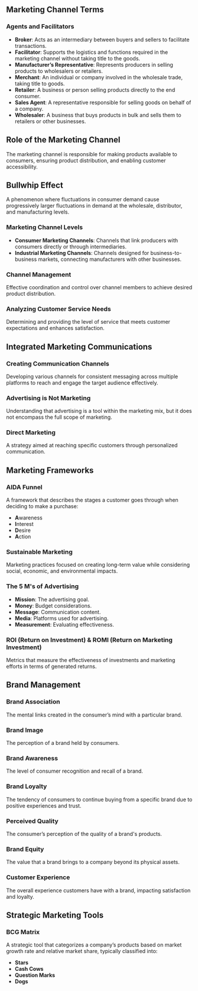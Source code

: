 ## Marketing Channel Terms

### Agents and Facilitators

- **Broker**: Acts as an intermediary between buyers and sellers to facilitate transactions.
- **Facilitator**: Supports the logistics and functions required in the marketing channel without taking title to the goods.
- **Manufacturer’s Representative**: Represents producers in selling products to wholesalers or retailers.
- **Merchant**: An individual or company involved in the wholesale trade, taking title to goods.
- **Retailer**: A business or person selling products directly to the end consumer.
- **Sales Agent**: A representative responsible for selling goods on behalf of a company.
- **Wholesaler**: A business that buys products in bulk and sells them to retailers or other businesses.

## Role of the Marketing Channel

The marketing channel is responsible for making products available to consumers, ensuring product distribution, and enabling customer accessibility.

## Bullwhip Effect

A phenomenon where fluctuations in consumer demand cause progressively larger fluctuations in demand at the wholesale, distributor, and manufacturing levels.

### Marketing Channel Levels

- **Consumer Marketing Channels**: Channels that link producers with consumers directly or through intermediaries.
- **Industrial Marketing Channels**: Channels designed for business-to-business markets, connecting manufacturers with other businesses.

### Channel Management

Effective coordination and control over channel members to achieve desired product distribution.

### Analyzing Customer Service Needs

Determining and providing the level of service that meets customer expectations and enhances satisfaction.

## Integrated Marketing Communications

### Creating Communication Channels

Developing various channels for consistent messaging across multiple platforms to reach and engage the target audience effectively.

### Advertising is Not Marketing

Understanding that advertising is a tool within the marketing mix, but it does not encompass the full scope of marketing.

### Direct Marketing

A strategy aimed at reaching specific customers through personalized communication.

## Marketing Frameworks

### AIDA Funnel

A framework that describes the stages a customer goes through when deciding to make a purchase:

- **A**wareness
- **I**nterest
- **D**esire
- **A**ction

### Sustainable Marketing

Marketing practices focused on creating long-term value while considering social, economic, and environmental impacts.

### The 5 M's of Advertising

- **Mission**: The advertising goal.
- **Money**: Budget considerations.
- **Message**: Communication content.
- **Media**: Platforms used for advertising.
- **Measurement**: Evaluating effectiveness.

### ROI (Return on Investment) & ROMI (Return on Marketing Investment)

Metrics that measure the effectiveness of investments and marketing efforts in terms of generated returns.

## Brand Management

### Brand Association

The mental links created in the consumer’s mind with a particular brand.

### Brand Image

The perception of a brand held by consumers.

### Brand Awareness

The level of consumer recognition and recall of a brand.

### Brand Loyalty

The tendency of consumers to continue buying from a specific brand due to positive experiences and trust.

### Perceived Quality

The consumer’s perception of the quality of a brand's products.

### Brand Equity

The value that a brand brings to a company beyond its physical assets.

### Customer Experience

The overall experience customers have with a brand, impacting satisfaction and loyalty.

## Strategic Marketing Tools

### BCG Matrix

A strategic tool that categorizes a company’s products based on market growth rate and relative market share, typically classified into:

- **Stars**
- **Cash Cows**
- **Question Marks**
- **Dogs**
